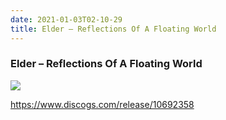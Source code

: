```yaml
---
date: 2021-01-03T02-10-29
title: Elder – Reflections Of A Floating World
---
```

### Elder – Reflections Of A Floating World

![](dayone-moment://FFB56E4249924B8D99E8759618583BEF)

https://www.discogs.com/release/10692358
